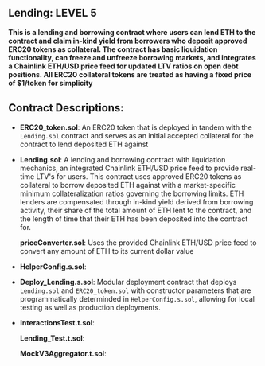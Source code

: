 ## Lending: LEVEL 5

**This is a lending and borrowing contract where users can lend ETH to the contract and claim in-kind yield from borrowers who deposit approved ERC20 tokens as collateral. The contract has basic liquidation functionality, can freeze and unfreeze borrowing markets, and integrates a Chainlink ETH/USD price feed for updated LTV ratios on open debt positions. All ERC20 collateral tokens are treated as having a fixed price of $1/token for simplicity**

## Contract Descriptions:

- **ERC20_token.sol**: An ERC20 token that is deployed in tandem with the `Lending.sol` contract and serves as an initial accepted collateral for the contract to lend deposited ETH against

- **Lending.sol**: A lending and borrowing contract with liquidation mechanics, an integrated Chainlink ETH/USD price feed to provide real-time LTV's for users. This contract uses approved ERC20 tokens as collateral to borrow deposited ETH against with a market-specific minimum collateralization ratios governing the borrowing limits. ETH lenders are compensated through in-kind yield derived from borrowing activity, their share of the total amount of ETH lent to the contract, and the length of time that their ETH has been deposited into the contract for.

  **priceConverter.sol**: Uses the provided Chainlink ETH/USD price feed to convert any amount of ETH to its current dollar value

- **HelperConfig.s.sol**:

- **Deploy_Lending.s.sol**: Modular deployment contract that deploys `Lending.sol` and `ERC20_token.sol` with constructor parameters that are programmatically determinded in `HelperConfig.s.sol`, allowing for local testing as well as production deployments.

- **InteractionsTest.t.sol**:

  **Lending_Test.t.sol**:

  **MockV3Aggregator.t.sol**:
